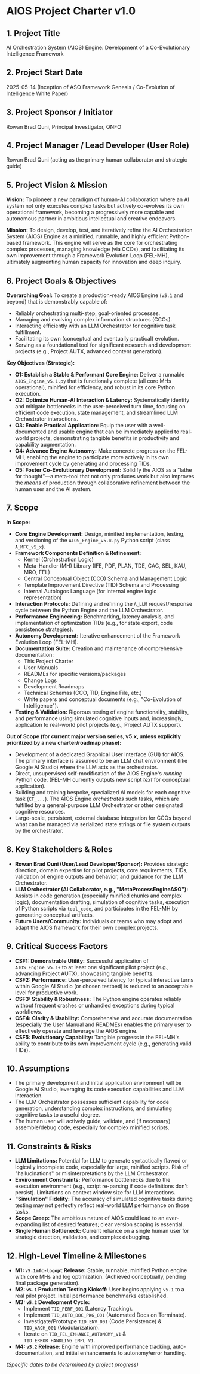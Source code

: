 # AIOS Project Charter v1.0

## 1. Project Title
AI Orchestration System (AIOS) Engine: Development of a Co-Evolutionary Intelligence Framework

## 2. Project Start Date
2025-05-14 (Inception of ASO Framework Genesis / Co-Evolution of Intelligence White Paper)

## 3. Project Sponsor / Initiator
Rowan Brad Quni, Principal Investigator, QNFO

## 4. Project Manager / Lead Developer (User Role)
Rowan Brad Quni (acting as the primary human collaborator and strategic guide)

## 5. Project Vision & Mission

**Vision:**
To pioneer a new paradigm of human-AI collaboration where an AI system not only executes complex tasks but actively co-evolves its own operational framework, becoming a progressively more capable and autonomous partner in ambitious intellectual and creative endeavors.

**Mission:**
To design, develop, test, and iteratively refine the AI Orchestration System (AIOS) Engine as a minified, runnable, and highly efficient Python-based framework. This engine will serve as the core for orchestrating complex processes, managing knowledge (via CCOs), and facilitating its own improvement through a Framework Evolution Loop (FEL-MH), ultimately augmenting human capacity for innovation and deep inquiry.

## 6. Project Goals & Objectives

**Overarching Goal:**
To create a production-ready AIOS Engine (`v5.1` and beyond) that is demonstrably capable of:
*   Reliably orchestrating multi-step, goal-oriented processes.
*   Managing and evolving complex information structures (CCOs).
*   Interacting efficiently with an LLM Orchestrator for cognitive task fulfillment.
*   Facilitating its own (conceptual and eventually practical) evolution.
*   Serving as a foundational tool for significant research and development projects (e.g., Project AUTX, advanced content generation).

**Key Objectives (Strategic):**
*   **O1: Establish a Stable & Performant Core Engine:** Deliver a runnable `AIOS_Engine_v5.1.py` that is functionally complete (all core MHs operational), minified for efficiency, and robust in its core Python execution.
*   **O2: Optimize Human-AI Interaction & Latency:** Systematically identify and mitigate bottlenecks in the user-perceived turn time, focusing on efficient code execution, state management, and streamlined LLM Orchestrator interactions.
*   **O3: Enable Practical Application:** Equip the user with a well-documented and usable engine that can be immediately applied to real-world projects, demonstrating tangible benefits in productivity and capability augmentation.
*   **O4: Advance Engine Autonomy:** Make concrete progress on the FEL-MH, enabling the engine to participate more actively in its own improvement cycle by generating and processing TIDs.
*   **O5: Foster Co-Evolutionary Development:** Solidify the AIOS as a "lathe for thought"—a meta-tool that not only produces work but also improves the *means* of production through collaborative refinement between the human user and the AI system.

## 7. Scope

**In Scope:**
*   **Core Engine Development:** Design, minified implementation, testing, and versioning of the `AIOS_Engine_v5.x.py` Python script (class `A_MFC_v5_x`).
*   **Framework Components Definition & Refinement:**
    *   Kernel (Orchestration Logic)
    *   Meta-Handler (MH) Library (IFE, PDF, PLAN, TDE, CAG, SEL, KAU, MRO, FEL)
    *   Central Conceptual Object (CCO) Schema and Management Logic
    *   Template Improvement Directive (TID) Schema and Processing
    *   Internal Autologos Language (for internal engine logic representation)
*   **Interaction Protocols:** Defining and refining the `A_LLM` request/response cycle between the Python Engine and the LLM Orchestrator.
*   **Performance Engineering:** Benchmarking, latency analysis, and implementation of optimization TIDs (e.g., for state export, code persistence strategies).
*   **Autonomy Development:** Iterative enhancement of the Framework Evolution Loop (FEL-MH).
*   **Documentation Suite:** Creation and maintenance of comprehensive documentation:
    *   This Project Charter
    *   User Manuals
    *   READMEs for specific versions/packages
    *   Change Logs
    *   Development Roadmaps
    *   Technical Schemas (CCO, TID, Engine File, etc.)
    *   White papers and conceptual documents (e.g., "Co-Evolution of Intelligence").
*   **Testing & Validation:** Rigorous testing of engine functionality, stability, and performance using simulated cognitive inputs and, increasingly, application to real-world pilot projects (e.g., Project AUTX support).

**Out of Scope (for current major version series, v5.x, unless explicitly prioritized by a new charter/roadmap phase):**
*   Development of a dedicated Graphical User Interface (GUI) for AIOS. The primary interface is assumed to be an LLM chat environment (like Google AI Studio) where the LLM acts as the orchestrator.
*   Direct, unsupervised self-modification of the AIOS Engine's *running* Python code. (FEL-MH currently outputs new script *text* for conceptual application).
*   Building and training bespoke, specialized AI models for each cognitive task (`CT_...`). The AIOS Engine *orchestrates* such tasks, which are fulfilled by a general-purpose LLM Orchestrator or other designated cognitive resources.
*   Large-scale, persistent, external database integration for CCOs beyond what can be managed via serialized state strings or file system outputs by the orchestrator.

## 8. Key Stakeholders & Roles
*   **Rowan Brad Quni (User/Lead Developer/Sponsor):** Provides strategic direction, domain expertise for pilot projects, core requirements, TIDs, validation of engine outputs and behavior, and guidance for the LLM Orchestrator.
*   **LLM Orchestrator (AI Collaborator, e.g., "MetaProcessEngineASO"):** Assists in code generation (especially minified chunks and complex logic), documentation drafting, simulation of cognitive tasks, execution of Python scripts via `tool_code`, and participates in the FEL-MH by generating conceptual artifacts.
*   **Future Users/Community:** Individuals or teams who may adopt and adapt the AIOS framework for their own complex projects.

## 9. Critical Success Factors
*   **CSF1: Demonstrable Utility:** Successful application of `AIOS_Engine_v5.1+` to at least one significant pilot project (e.g., advancing Project AUTX), showcasing tangible benefits.
*   **CSF2: Performance:** User-perceived latency for typical interactive turns within Google AI Studio (or chosen testbed) is reduced to an acceptable level for productive work.
*   **CSF3: Stability & Robustness:** The Python engine operates reliably without frequent crashes or unhandled exceptions during typical workflows.
*   **CSF4: Clarity & Usability:** Comprehensive and accurate documentation (especially the User Manual and READMEs) enables the primary user to effectively operate and leverage the AIOS engine.
*   **CSF5: Evolutionary Capability:** Tangible progress in the FEL-MH's ability to contribute to its own improvement cycle (e.g., generating valid TIDs).

## 10. Assumptions
*   The primary development and initial application environment will be Google AI Studio, leveraging its code execution capabilities and LLM interaction.
*   The LLM Orchestrator possesses sufficient capability for code generation, understanding complex instructions, and simulating cognitive tasks to a useful degree.
*   The human user will actively guide, validate, and (if necessary) assemble/debug code, especially for complex minified scripts.

## 11. Constraints & Risks
*   **LLM Limitations:** Potential for LLM to generate syntactically flawed or logically incomplete code, especially for large, minified scripts. Risk of "hallucinations" or misinterpretations by the LLM Orchestrator.
*   **Environment Constraints:** Performance bottlenecks due to the execution environment (e.g., script re-parsing if code definitions don't persist). Limitations on context window size for LLM interactions.
*   **"Simulation" Fidelity:** The accuracy of simulated cognitive tasks during testing may not perfectly reflect real-world LLM performance on those tasks.
*   **Scope Creep:** The ambitious nature of AIOS could lead to an ever-expanding list of desired features; clear version scoping is essential.
*   **Single Human Bottleneck:** Current reliance on a single human user for strategic direction, validation, and complex debugging.

## 12. High-Level Timeline & Milestones
*   **M1: `v5.1mfc-logopt` Release:** Stable, runnable, minified Python engine with core MHs and log optimization. (Achieved conceptually, pending final package generation).
*   **M2: `v5.1` Production Testing Kickoff:** User begins applying `v5.1` to a real pilot project. Initial performance benchmarks established.
*   **M3: `v5.2` Development Cycle:**
    *   Implement `TID_PERF_001` (Latency Tracking).
    *   Implement `TID_AUTO_DOC_PKG_001` (Automated Docs on Terminate).
    *   Investigate/Prototype `TID_ENV_001` (Code Persistence) & `TID_ARCH_001` (Modularization).
    *   Iterate on `TID_FEL_ENHANCE_AUTONOMY_V1` & `TID_ERROR_HANDLING_IMPL_V1`.
*   **M4: `v5.2` Release:** Engine with improved performance tracking, auto-documentation, and initial enhancements to autonomy/error handling.

*(Specific dates to be determined by project progress)*